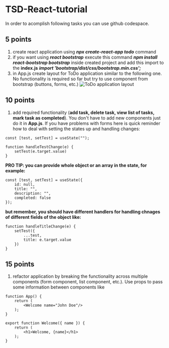 # TSD-React-tutorial

In order to acomplish following tasks you can use github codespace.

## 5 points

1. create react application using ***npx create-react-app todo*** command
2. if you want using ***react bootstrap*** execute this command ***npm install react-bootstrap bootstrap*** inside created project and add this import to the **index.js** ***import 'bootstrap/dist/css/bootstrap.min.css';***
3. in App.js create layout for ToDo application similar to the following one. No functionality is required so far but try to use component from bootstrap (buttons, forms, etc.)
![ToDo application layout](https://github.com/user-attachments/assets/2d4c112c-0b51-4a0f-9473-56f296d83ff5)
## 10 points


1. add required functionality (**add task, delete task, view list of tasks, mark task as completed**). You don't have to add new components just do it in **App.js**. If you have problems with forms here is quick reminder how to deal with setting the states up and handling changes:

```
const [test, setTest] = useState("");

function handleTestChange(e) {
    setTest(e.target.value)
}
```
**PRO TIP: you can provide whole object or an array in the state, for example:**
```
const [test, setTest] = useState({
    id: null,
    title: "",
    description: "",
    completed: false
});
```
**but remember, you should have different handlers for handling chnages of different fields of the object like:**
```
function handleTitleChange(e) {
    setTest({
        ...test,
        title: e.target.value
    })
}
```

## 15 points

1. refactor application by breaking the functionality across multiple components (form component, list component, etc.). Use props to pass some information between components like
```
function App() {
    return (
        <Welcome name="John Doe"/>
    );
}

export function Welcome({ name }) {
    return (
        <h1>Welcome, {name}</h1>
    );
}
```
